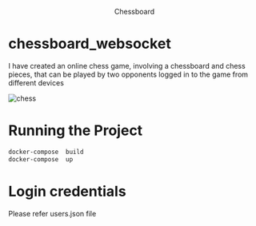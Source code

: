 <p align="center">
  <p align="center">

  </p>
  <p align="center">
    Chessboard
  </p>
</p>

# chessboard_websocket
I have created an online chess game, involving a chessboard and chess pieces, that can be played by two opponents logged in to the game from different devices

![chess](https://user-images.githubusercontent.com/81521780/208849177-2b3717bf-1af7-4fac-a4db-ec0d82215e79.png)


# Running the Project

```bash
docker-compose  build
docker-compose  up
```
# Login credentials

Please refer users.json file
<!-- 
# ER Diagram
![Er_diagram_chess_board](https://user-images.githubusercontent.com/81521780/208927039-947da2d4-fbbd-430f-9a41-7b91b1d635df.png)

# Class Diagram
![class_diagram_chess drawio](https://user-images.githubusercontent.com/81521780/208993411-7273f2b8-7fd4-4de3-8174-546ad7b8e51d.png) -->








